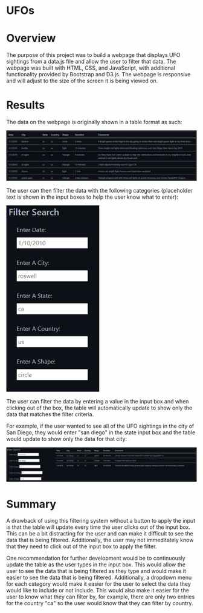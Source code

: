 # UFOs
# Overview
The purpose of this project was to build a webpage that displays UFO sightings from a data.js file and allow the user to filter that data. The webpage was built with HTML, CSS, and JavaScript, with additional functionality provided by Bootstrap and D3.js. The webpage is responsive and will adjust to the size of the screen it is being viewed on.

# Results
The data on the webpage is originally shown in a table format as such:

![Figure 2](Figures/Fig_2.PNG)

The user can then filter the data with the following categories (placeholder text is shown in the input boxes to help the user know what to enter):

![Figure 1](Figures/Fig_1.PNG)

The user can filter the data by entering a value in the input box and when clicking out of the box, the table will automatically update to show only the data that matches the filter criteria. 

For example, if the user wanted to see all of the UFO sightings in the city of San Diego, they would enter "san diego" in the state input box and the table would update to show only the data for that city:

![Figure 3](Figures/Fig_3.PNG)

# Summary
A drawback of using this filtering system without a button to apply the input is that the table will update every time the user clicks out of the input box. This can be a bit distracting for the user and can make it difficult to see the data that is being filtered. Additionally, the user may not immeditately know that they need to click out of the input box to apply the filter.

One recommendation for further development would be to continuously update the table as the user types in the input box. This would allow the user to see the data that is being filtered as they type and would make it easier to see the data that is being filtered. Additionally, a dropdown menu for each category would make it easier for the user to select the data they would like to include or not include. This would also make it easier for the user to know what they can filter by, for example, there are only two entries for the country "ca" so the user would know that they can filter by country.